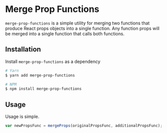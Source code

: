 # Merge Prop Functions
`merge-prop-functions` is a simple utility for merging two functions
that produce React props objects into a single function. Any function
props will be merged into a single function that calls both functions.

## Installation
Install `merge-prop-functions` as a dependency
```bash
# Yarn
$ yarn add merge-prop-functions

# NPM
$ npm install merge-prop-functions
```

## Usage
Usage is simple.
```js
var newPropsFunc = mergeProps(originalPropsFunc, additionalPropsFunc);
```
